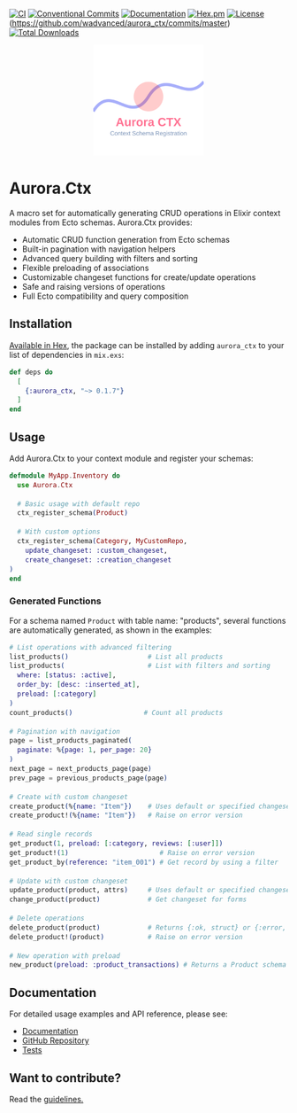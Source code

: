 [![CI](https://github.com/wadvanced/aurora_ctx/actions/workflows/ci.yml/badge.svg)](https://github.com/wadvanced/aurora_ctx/actions/workflows/ci.yml)
[![Conventional Commits](https://img.shields.io/badge/Conventional%20Commits-1.0.0-%23FE5196?logo=conventionalcommits&logoColor=white)](https://conventionalcommits.org)
[![Documentation](https://img.shields.io/badge/documentation-gray)](https://hexdocs.pm/aurora_ctx/)
[![Hex.pm](https://img.shields.io/hexpm/v/[your-repo].svg)](https://hex.pm/packages/[your-repo])
[![License](https://img.shields.io/hexpm/l/aurora_ctx.svg)](https://github.com/wadvanced/aurora_ctx/blob/master/LICENSE)
(https://github.com/wadvanced/aurora_ctx/commits/master)
[![Total Downloads](https://img.shields.io/hexpm/dt/aurora_ctx.svg)](https://hex.pm/packages/aurora_ctx)

<p align="center">
  <picture>
    <img src="./guides/images/aurora_ctx-logo.svg" height="200"/>
  </picture>
</p>

# Aurora.Ctx

A macro set for automatically generating CRUD operations in Elixir context modules from Ecto schemas. Aurora.Ctx provides:

- Automatic CRUD function generation from Ecto schemas
- Built-in pagination with navigation helpers
- Advanced query building with filters and sorting
- Flexible preloading of associations
- Customizable changeset functions for create/update operations
- Safe and raising versions of operations
- Full Ecto compatibility and query composition

## Installation

[Available in Hex](https://hex.pm/packages/aurora_ctx), the package can be installed
by adding `aurora_ctx` to your list of dependencies in `mix.exs`:

```elixir 
def deps do
  [
    {:aurora_ctx, "~> 0.1.7"}
  ]
end
```

## Usage

Add Aurora.Ctx to your context module and register your schemas:

```elixir
defmodule MyApp.Inventory do
  use Aurora.Ctx

  # Basic usage with default repo
  ctx_register_schema(Product)

  # With custom options
  ctx_register_schema(Category, MyCustomRepo,
    update_changeset: :custom_changeset,
    create_changeset: :creation_changeset
)
end
```

### Generated Functions

For a schema named `Product` with table name: "products", several functions are automatically generated, 
as shown in the examples:

```elixir
# List operations with advanced filtering
list_products()                    # List all products
list_products(                     # List with filters and sorting
  where: [status: :active],
  order_by: [desc: :inserted_at],
  preload: [:category]
)
count_products()                  # Count all products

# Pagination with navigation
page = list_products_paginated(
  paginate: %{page: 1, per_page: 20}
)
next_page = next_products_page(page)
prev_page = previous_products_page(page)

# Create with custom changeset
create_product(%{name: "Item"})    # Uses default or specified changeset
create_product!(%{name: "Item"})   # Raise on error version

# Read single records
get_product(1, preload: [:category, reviews: [:user]])
get_product!(1)                       # Raise on error version
get_product_by(reference: "item_001") # Get record by using a filter

# Update with custom changeset
update_product(product, attrs)     # Uses default or specified changeset
change_product(product)            # Get changeset for forms

# Delete operations
delete_product(product)            # Returns {:ok, struct} or {:error, changeset}
delete_product!(product)           # Raise on error version

# New operation with preload
new_product(preload: :product_transactions) # Returns a Product schema with product_transactions []

```

## Documentation 

For detailed usage examples and API reference, please see:

- [Documentation](https://hexdocs.pm/aurora_ctx)
- [GitHub Repository](https://github.com/wadvanced/aurora_ctx)
- [Tests](https://github.com/wadvanced/aurora_ctx/tree/main/test)

## Want to contribute?

Read the [guidelines.](https://github.com/wadvanced/aurora_ctx/blob/main/CONTRIBUTORS.md)